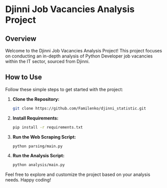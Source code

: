 # Djinni Job Vacancies Analysis Project

## Overview

Welcome to the Djinni Job Vacancies Analysis Project! This project focuses on conducting an in-depth analysis of Python Developer job vacancies within the IT sector, sourced from Djinni.

## How to Use

Follow these simple steps to get started with the project:

1. **Clone the Repository:**
    ```bash
    git clone https://github.com/Familenko/djinni_statistic.git
    ```

2. **Install Requirements:**
    ```bash
    pip install -r requirements.txt
    ```

3. **Run the Web Scraping Script:**
    ```bash
    python parsing/main.py
    ```

4. **Run the Analysis Script:**
    ```bash
    python analysis/main.py
    ```

Feel free to explore and customize the project based on your analysis needs. Happy coding!
